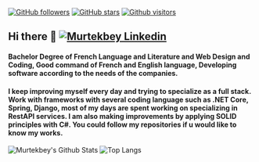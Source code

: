 [![GitHub followers](https://img.shields.io/github/followers/murtekbey?style=social)](https://github.com/murtekbey?tab=followers)
[![GitHub stars](https://img.shields.io/github/stars/murtekbey?style=social)](https://github.com/murtekbey?tab=repositories)
[![Github visitors](https://komarev.com/ghpvc/?username=murtekbey)](https://github.com/murtekbey)

## Hi there 👋 <a href="https://www.linkedin.com/in/murtekbey/" target="_blank" rel="nofollow"><img alt="Murtekbey Linkedin" src="https://github.com/WaylonWalker/WaylonWalker/raw/main/icon/linkedin.png?raw=true"/></a>

#### Bachelor Degree of French Language and Literature and Web Design and Coding, Good command of French and English language, Developing software according to the needs of the companies.

#### I keep improving myself every day and trying to specialize as a full stack. Work with frameworks with several coding language such as .NET Core, Spring, Django, most of my days are spent working on specializing in RestAPI services. I am also making improvements by applying SOLID principles with C#. You could follow my repositories if u would like to know my works.

![Murtekbey's Github Stats](https://github-readme-stats.vercel.app/api?username=murtekbey&show_icons=true&theme=dark&hide=prs&hide_border=true)
![Top Langs](https://github-readme-stats.vercel.app/api/top-langs/?username=murtekbey&layout=compact&theme=dark&hide_border=true)



<!--
**murtekbey/murtekbey** is a ✨ _special_ ✨ repository because its `README.md` (this file) appears on your GitHub profile.

Here are some ideas to get you started:

- 🔭 I’m currently working on ...
- 🌱 I’m currently learning ...
- 👯 I’m looking to collaborate on ...
- 🤔 I’m looking for help with ...
- 💬 Ask me about ...
- 📫 How to reach me: ...
- 😄 Pronouns: ...
- ⚡ Fun fact: ...
-->
